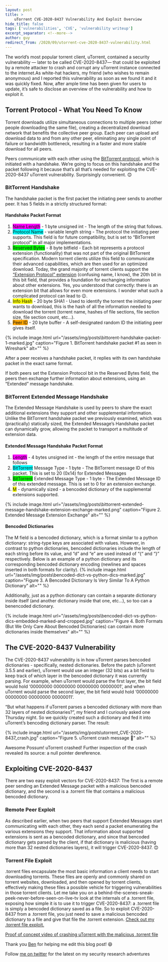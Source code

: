 ```yaml
---
layout: post
title: >
    uTorrent CVE-2020-8437 Vulnerability And Exploit Overview
hide_title: false
tags: ['vulnerabilities', 'CVE', 'vulnerability writeup']
excerpt_separator: <!--more-->
author: guy
redirect_from: /2020/09/utorrent-cve-2020-8437-vulnerability.html
---
```

The world’s most popular torrent client, uTorrent, contained a security vulnerability — later to be called CVE\-2020\-8437— that could be exploited by a remote attacker to crash and corrupt any uTorrent instance connected to the internet.<!--more-->As white\-hat hackers, my friend \(who wishes to remain anonymous\) and I reported this vulnerability as soon as we found it and it was quickly fixed. Now, after ample time has been given for users to update, it’s safe to disclose an overview of the vulnerability and how to exploit it. 

## Torrent Protocol \- What You Need To Know
Torrent downloads utilize simultaneous connections to multiple peers \(other people downloading the same file\), creating a decentralized download network that benefits the collective peer group. Each peer can upload and download data to and from any other peer, eliminating any single point of failure or bandwidth bottleneck, resulting in a faster and more stable download for all peers.

Peers communicate with each other using the [BitTorrent protocol](https://wiki.theory.org/index.php/BitTorrentSpecification), which is initiated with a handshake. We’re going to focus on this handshake and the packet following it because that’s all that’s needed for exploiting the CVE\-2020\-8437 uTorrent vulnerability. Surprisingly convenient. 😊
### BitTorrent Handshake 
The handshake packet is the first packet the initiating peer sends to another peer. It has 5 fields in a strictly structured format:
#### Handshake Packet Format
1. <span style="background-color: #ff00fe;">Name Length</span> \- 1 byte unsigned int \- The length of the string that follows.
2. <span style="background-color: #01ffff;">Protocol Name</span> \- variable length string \- The protocol the initiating peer supports. This field is for future compatibility, but is set to “BitTorrent protocol” in all major implementations.
3. <span style="background-color: #04ff00;">Reserved Bytes</span> \- 8 byte bitfield \- Each bit represents a protocol extension \(functionality\) that was not part of the original BitTorrent specification. Modern torrent clients utilize this field to communicate their advanced capabilities, which are then used for an optimized download. Today, the grand majority of torrent clients support the [“Extension Protocol” extension](https://www.bittorrent.org/beps/bep_0010.html) \(confusing name, I know\), the 20th bit in this bit field, that provides a foundation for exchanging information about other extensions. Yes, you understood that correctly: there is an extension bit that allows for even more extensions. I wonder what such a complicated protocol can lead to 😉.
4. <span style="background-color: #fcff01;">Info Hash</span> \- 20 byte SHA1 \- Used to identify the torrent the initiating peer wants to download, this is the hash of all the information needed to download the torrent \(torrent name, hashes of file sections, file section size, file section count, etc…\).
5. <span style="background-color: #ffa400;">Peer ID</span> \- 20 byte buffer \- A self\-designated random ID the initiating peer gives itself.


{% include image.html url="/assets/img/posts\bittorent-handshake-packet-1-marked.jpg" caption="Figure 1. BitTorrent handshake packet \#1 as seen in Wireshark" alt="" %}

After a peer receives a handshake packet, it replies with its own handshake packet in the exact same format.

If both peers set the Extension Protocol bit in the Reserved Bytes field, the peers then exchange further information about extensions, using an “Extended” message handshake.
### BitTorrent Extended Message Handshake
The Extended Message Handshake is used by peers to share the exact additional extensions they support and other supplemental information. Unlike the BitTorrent handshake packet we previously examined, which was \(practically\) statically sized, the Extended Message’s Handshake packet can dynamically grow, allowing the packet to transport a multitude of extension data.
#### Extended Message Handshake Packet Format
1. <span style="background-color: #ff00fe;">Length</span> \- 4 bytes unsigned int \- the length of the entire message that follows
2. <span style="background-color: #01ffff;">BitTorrent</span> Message Type \- 1 byte \- The BitTorrent message ID of this packet. This is set to 20 \(0x14\) for Extended Messages
3. <span style="background-color: #04ff00;">BitTorrent</span> Extended Message Type \- 1 byte \- The Extended Message ID of this extended message. This is set to 0 for an extension exchange.
4. <span style="background-color: #fcff01;">M</span> \- dynamically sized \- a bencoded dictionary of the supplemental extensions supported.



{% include image.html url="/assets/img/posts\bittorrent-extended-message-handshake-extension-exchange-marked.png" caption="Figure 2. Extended Message Extension Exchange" alt="" %}

#### Bencoded Dictionaries
The M field is a bencoded dictionary, which is a format similar to a python dictionary: string\-type keys are associated with values. However, in contrast to python dictionaries, bencoded dictionaries include the length of each string before its value, and “d” and “e” are used instead of “\{“ and “\}” respectively. Below is an example of a python dictionary and its corresponding bencoded dictionary encoding \(newlines and spaces inserted in both formats for clarity\).
{% include image.html url="/assets/img/posts\bencoded-dict-vs-python-dics-marked.jpg" caption="Figure 3. A Bencoded Dictionary Is Very Similar To A Python Dictionary" alt="" %}

Additionally, just as a python dictionary can contain a separate dictionary inside itself \(and another dictionary inside that one, etc...\), so too can a benencoded dictionary.

{% include image.html url="/assets/img/posts\bencoded-dict-vs-python-dics-embedded-marked-and-cropped.jpg" caption="Figure 4. Both Formats \(But We Only Care About Bencoded Dictionaries\) can contain more dictionaries inside themselves" alt="" %}

## The CVE\-2020\-8437 Vulnerability
The CVE\-2020\-8437 vulnerability is in how uTorrent parses bencoded dictionaries \- specifically, nested dictionaries. Before the patch \(uTorrent 3.5.5 and earlier\), uTorrent would use an integer \(32 bits\) as a bit field to keep track of which layer in the bencoded dictionary it was currently parsing. For example, when uTorrent would parse the first layer, the bit field would hold ‘00000000 00000000 00000000 00000001’, and when uTorrent would parse the second layer, the bit field would hold ‘00000000 00000000 00000000 00000011’.

“But what happens if uTorrent parses a bencoded dictionary with more than 32 layers of nested dictionaries?”, my friend and I curiously asked one Thursday night. So we quickly created such a dictionary and fed it into uTorrent’s bencoding dictionary parser. The result: 

{% include image.html url="/assets/img/posts\utorrent_CVE-2020-8437_crash.jpg" caption="Figure 5. uTorrent crash message 🥳" alt="" %}

Awesome Possum\! uTorrent crashed\! Further inspection of the crash revealed its source: a null pointer dereference.
## Exploiting CVE\-2020\-8437
There are two easy exploit vectors for CVE\-2020\-8437: The first is a remote peer sending an Extended Message packet with a malicious bencoded dictionary, and the second is a .torrent file that contains a malicious bencoded dictionary.
### Remote Peer Exploit
As described earlier, when two peers that support Extended Messages start communicating with each other, they each send a packet enumerating the various extensions they support. That information about supported extensions is sent as a bencoded dictionary, and since that bencoded dictionary gets parsed by the client, if that dictionary is malicious \(having more than 32 nested dictionaries layers\), it will trigger CVE\-2020\-8437. 😊
### Torrent File Exploit
.torrent files encapsulate the most basic information a client needs to start downloading torrents. These files are openly and commonly shared on torrent websites, downloaded, and then opened by torrent clients, effectively making these files a possible vehicle for triggering vulnerabilities in those torrent clients. Let me take you on a behind\-the\-scenes\-sneak\-peek\-never\-before\-seen\-on\-live\-tv look at the internals of a .torrent file, exposing how simple it is to use it to trigger CVE\-2020\-8437: a .torrent file is simply a bencoded dictionary saved as a file. So to exploit CVE\-2020\-8437 from a .torrent file, you just need to save a malicious bencoded dictionary to a file and give that file the .torrent extension. 
[Check out my .torrent file exploit.](https://github.com/guywhataguy/uTorrent-CVE-2020-8437)

[Proof of concept video of crashing uTorrent with the malicious .torrent file](https://www.youtube.com/watch?v=wIXZvz_Y4Ag)

Thank you [Ben](https://twitter.com/b_h101) for helping me edit this blog post\! 😄  

Follow [me on twitter](https://twitter.com/whtaguy) for the latest on my security research adventures
